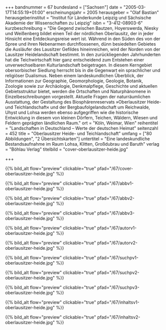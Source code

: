 +++
bandnummer = 67
bundesland = ["Sachsen"]
date = "2005-03-17T14:55:19+01:00"
erscheinungsjahr = 2005
herausgeber = "Olaf Bastian"
herausgeberinstitut = "Institut für Länderkunde Leipzig und Sächsische Akademie der Wissenschaften zu Leipzig"
isbn = "3-412-08903-6"
kurzbeschreibung = "Die Gegend zwischen Bautzen, Hoyerswerda, Niesky und Weißenberg bildet einen Teil der nördlichen Oberlausitz, der in jeder Hinsicht eine Entdeckungsreise wert ist. Während in den Süden des von der Spree und ihren Nebenarmen durchflossenen, dünn besiedelten Gebietes die Ausläufer des Lausitzer Gefildes hineinreichen, wird der Norden von der Lausitzer Heidelandschaft bestimmt. In den zurückliegenden Jahrhunderten hat die Teichwirtschaft hier ganz entscheidend zum Entstehen einer unverwechselbaren Kulturlandschaft beigetragen. In diesem Kerngebiet obersorbischer Siedlung herrscht bis in die Gegenwart ein sprachlicher und religiöser Dualismus. Neben einem landeskundlichen Überblick, der Informationen zur Geographie, Geomorphologie, Geologie, Botanik, Zoologie sowie zur Archäologie, Denkmalpflege, Geschichte und aktuellen Gebietsstruktur bietet, werden die Ortschaften und Naturphänomene in Einzelbeschreibungen vorgestellt. Aktuelle Fragen der naturräumlichen Ausstattung, der Gestaltung des Biosphärenreservats »Oberlausitzer Heide- und Teichlandschaft« und der Bergbaufolgelandschaft um Reichwalde, Uhyst und Lohsa werden ebenso aufgegriffen wie die historische Entwicklung in diesem von kleinen Dörfern, Teichen, Wäldern, Wiesen und Feldern geprägten ländlichen Raum."
ort = "Köln, Weimar, Wien"
reihentitel = "Landschaften in Deutschland – Werte der deutschen Heimat"
seitenzahl = 452
title = "Oberlausitzer Heide- und Teichlandschaft"
umfang = ["80 Abbildungen", "2 Übersichtskarten"]
untertitel = "Eine landeskundliche Bestandsaufnahme im Raum Lohsa, Klitten, Großdubrau und Baruth"
verlag = "Böhlau Verlag"
titelbild = "cover-oberlausitzer-heide.jpg"

+++

{{% bild_alt flow="preview" clickable="true" pfad="/67/cover-oberlausitzer-heide.jpg"   %}}

{{% bild_alt flow="preview" clickable="true" pfad="/67/abbv1-oberlausitzer-heide.jpg"   %}}

{{% bild_alt flow="preview" clickable="true" pfad="/67/abbv2-oberlausitzer-heide.jpg"   %}}

{{% bild_alt flow="preview" clickable="true" pfad="/67/abbv3-oberlausitzer-heide.jpg"   %}}

{{% bild_alt flow="preview" clickable="true" pfad="/67/autorv1-oberlausitzer-heide.jpg"   %}}

{{% bild_alt flow="preview" clickable="true" pfad="/67/autorv2-oberlausitzer-heide.jpg"   %}}

{{% bild_alt flow="preview" clickable="true" pfad="/67/suchpv1-oberlausitzer-heide.jpg"   %}}

{{% bild_alt flow="preview" clickable="true" pfad="/67/suchpv2-oberlausitzer-heide.jpg"   %}}

{{% bild_alt flow="preview" clickable="true" pfad="/67/suchpv3-oberlausitzer-heide.jpg"   %}}

{{% bild_alt flow="preview" clickable="true" pfad="/67/inhaltsv1-oberlausitzer-heide.jpg"   %}}

{{% bild_alt flow="preview" clickable="true" pfad="/67/inhaltsv2-oberlausitzer-heide.jpg"   %}}
